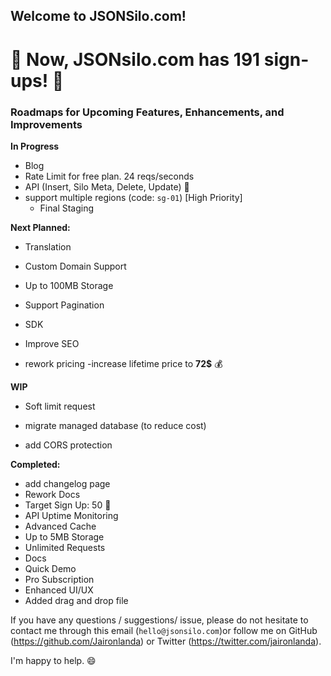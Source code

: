 ## Welcome to JSONSilo.com!


# 🎉 Now, JSONsilo.com has 191 sign-ups! 🎉

### Roadmaps for Upcoming Features, Enhancements, and Improvements


**In Progress**
- Blog
- Rate Limit for free plan. 24 reqs/seconds
- API (Insert, Silo Meta, Delete, Update) 🧐
- support multiple regions (code: `sg-01`) [High Priority]
  - Final Staging
  
**Next Planned:**
- Translation
- Custom Domain Support
- Up to 100MB Storage
- Support Pagination
- SDK

- Improve SEO
- rework pricing
-increase lifetime price to **72$** 💰

**WIP**
- Soft limit request

- migrate managed database (to reduce cost)
- add CORS protection
  
**Completed:**
- add changelog page
- Rework Docs
- Target Sign Up: 50 🎉
- API Uptime Monitoring
- Advanced Cache
- Up to 5MB Storage
- Unlimited Requests
- Docs
- Quick Demo
- Pro Subscription
- Enhanced UI/UX
- Added drag and drop file

If you have any questions / suggestions/ issue, please do not hesitate to contact me through this email (`hello@jsonsilo.com`)or follow me on GitHub (https://github.com/Jaironlanda) or Twitter (https://twitter.com/jaironlanda).

I'm happy to help. 😄
